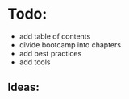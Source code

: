 # Todo:
- add table of contents
- divide bootcamp into chapters
- add best practices
- add tools

## Ideas:
